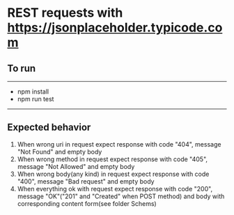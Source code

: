 # REST requests with https://jsonplaceholder.typicode.com
## To run
***
+ npm install
+ npm run test
***
## Expected behavior
1. When wrong uri in request expect response with code "404", message "Not Found" and empty body
2. When wrong method in request expect response with code "405", message "Not Allowed" and empty body
3. When wrong body(any kind) in request expect response with code "400", message "Bad request" and empty body
4. When everything ok with request expect response with code "200", message "OK"("201" and "Created" when POST method) and body with corresponding content form(see folder Schems)